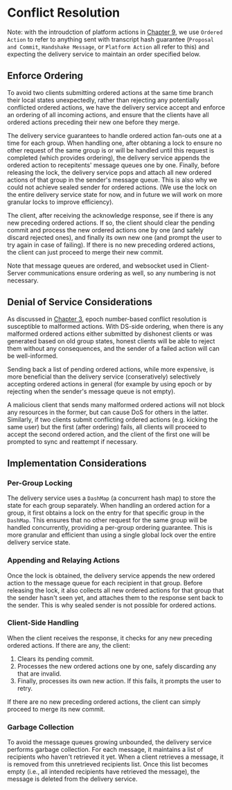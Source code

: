# Conflict Resolution

Note: with the introudction of platform actions in [Chapter 9](./9-platform-actions.md), we use `Ordered Action` to refer to anything sent with transcript hash guarantee (`Proposal and Commit`, `Handshake Message`, or `Platform Action` all refer to this) and expecting the delivery service to maintain an order specified below.

## Enforce Ordering

To avoid two clients submitting ordered actions at the same time branch their local states unexpectedly, rather than rejecting any potentially conflicted ordered actions, we have the delivery service accept and enforce an ordering of all incoming actions, and ensure that the clients have all ordered actions preceding their new one before they merge.

The delivery service guarantees to handle ordered action fan-outs one at a time for each group. When handling one, after obtaning a lock to ensure no other request of the same group is or will be handled until this request is completed (which provides ordering), the delivery service appends the ordered action to recepitents' message queues one by one. Finally, before releasing the lock, the delivery service pops and attach all new ordered actions of that group in the sender's message queue. This is also why we could not achieve sealed sender for ordered actions. (We use the lock on the entire delivery service state for now, and in future we will work on more granular locks to improve efficiency).

The client, after receiving the acknowledge response, see if there is any new preceding ordered actions. If so, the client should clear the pending commit and process the new ordered actions one by one (and safely discard rejected ones), and finally its own new one (and prompt the user to try again in case of failing). If there is no new preceding ordered actions, the client can just proceed to merge their new commit.

Note that message queues are ordered, and websocket used in Client-Server communications ensure ordering as well, so any numbering is not necessary.

## Denial of Service Considerations

As discussed in [Chapter 3](./3-designing-our-ds.md), epoch number-based conflict resolution is susceptible to malformed actions. With DS-side ordering, when there is any malformed ordered actions either submitted by dishonest clients or was generated based on old group states, honest clients will be able to reject them without any consequences, and the sender of a failed action will can be well-informed. 

Sending back a list of pending ordered actions, while more expensive, is more beneficial than the delivery service (conseratively) selectively accepting ordered actions in general (for example by using epoch or by rejecting when the sender's message queue is not empty).

A malicious client that sends many malformed ordered actions will not block any resources in the former, but can cause DoS for others in the latter. Similarly, if two clients submit conflicting ordered actions (e.g. kicking the same user) but the first (after ordering) fails, all clients will proceed to accept the second ordered action, and the client of the first one will be prompted to sync and reattempt if necessary.

## Implementation Considerations

### Per-Group Locking

The delivery service uses a `DashMap` (a concurrent hash map) to store the state for each group separately. When handling an ordered action for a group, it first obtains a lock on the entry for that specific group in the `DashMap`. This ensures that no other request for the same group will be handled concurrently, providing a per-group ordering guarantee. This is more granular and efficient than using a single global lock over the entire delivery service state.

### Appending and Relaying Actions

Once the lock is obtained, the delivery service appends the new ordered action to the message queue for each recipient in that group. Before releasing the lock, it also collects all new ordered actions for that group that the sender hasn't seen yet, and attaches them to the response sent back to the sender. This is why sealed sender is not possible for ordered actions.

### Client-Side Handling

When the client receives the response, it checks for any new preceding ordered actions. If there are any, the client:

1. Clears its pending commit.
2. Processes the new ordered actions one by one, safely discarding any that are invalid.
3. Finally, processes its own new action. If this fails, it prompts the user to retry.

If there are no new preceding ordered actions, the client can simply proceed to merge its new commit.

### Garbage Collection

To avoid the message queues growing unbounded, the delivery service performs garbage collection. For each message, it maintains a list of recipients who haven't retrieved it yet. When a client retrieves a message, it is removed from this unretrieved recipients list. Once this list becomes empty (i.e., all intended recipients have retrieved the message), the message is deleted from the delivery service.
